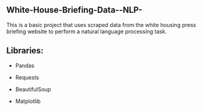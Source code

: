 ## White-House-Briefing-Data--NLP-

This is a basic project that uses scraped data from the white housing press briefing website to perform a natural language processing task.

## Libraries:

- Pandas

- Requests

- BeautifulSoup

- Matplotlib

